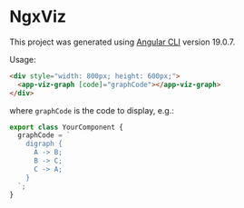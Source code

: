 # NgxViz

This project was generated using [Angular CLI](https://github.com/angular/angular-cli) version 19.0.7.

Usage:

```html
<div style="width: 800px; height: 600px;">
  <app-viz-graph [code]="graphCode"></app-viz-graph>
</div>
```

where `graphCode` is the code to display, e.g.:

```ts
export class YourComponent {
  graphCode = `
    digraph {
      A -> B;
      B -> C;
      C -> A;
    }
  `;
}
```
